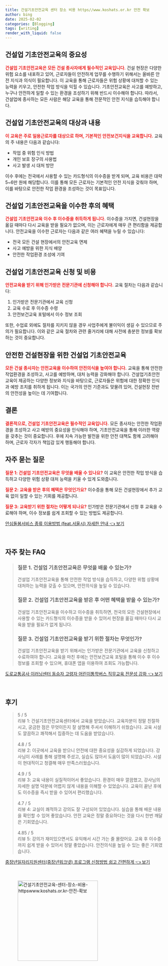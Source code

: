 ```yaml
---
title: 건설기초안전교육 센터 장소 비용 https//www.koshats.or.kr 안전 확보
author: bing
date: 2025-02-02
categories: [Blogging]
tags: [writing]
render_with_liquid: false
---
```



<h2 id='건설업기초안전교육의중요성'>건설업 기초안전교육의 중요성</h2>

<p><b><span style="color: #ee2323;">건설업 기초안전교육은 모든 건설 종사자에게 필수적인 교육입니다.</span></b> 건설 현장은 다양한 위험 요소를 내포하고 있어, 근로자들이 안전하게 업무를 수행하기 위해서는 올바른 안전 지식과 의식이 필요합니다. 이 교육을 통해 근로자들은 위험 상황에 대처할 수 있는 능력을 키우고, 안전한 작업 방식을 익힐 수 있습니다. 기초안전교육은 사고를 예방하고, 누구나 안전하게 일할 수 있는 환경을 조성하기 위해 반드시 이수해야 합니다. 따라서, 건설업에 종사하는 모든 사람은 해당 교육을 통해 전문적인 안전 지식을 습득해야 합니다.</p>

<h2 id='교육의대상및내용'>건설업 기초안전교육의 대상과 내용</h2>

<p><b><span style="color: #ee2323;">이 교육은 주로 일용근로자를 대상으로 하며, 기본적인 안전보건지식을 교육합니다.</span></b> 교육의 주 내용은 다음과 같습니다:</p>

<ul>
    <li>작업 중 위험 인식 방법</li>
    <li>개인 보호 장구의 사용법</li>
    <li>사고 발생 시 대처 방안</li>
</ul>

<p>이수 후에는 전국에서 사용할 수 있는 카드형식의 이수증을 받게 되며, 교육 비용은 대략 5~6만 원에 해당합니다. 이를 통해 모든 근로자는 기본적인 안전 지식을 갖춰야 하며, 이를 바탕으로 안전한 작업 환경을 조성하는 것이 목표입니다.</p>

<h2 id='혜택및이수증'>건설업 기초안전교육을 이수한 후의 혜택</h2>

<p><b><span style="color: #ee2323;">건설업 기초안전교육 이수 후 이수증을 취득하게 됩니다.</span></b> 이수증을 가지면, 건설현장을 옮길 때마다 다시 교육을 받을 필요가 없으며, 이는 근로자에게 매우 큰 편리함을 제공합니다. 안전교육을 이수한 근로자는 다음과 같은 여러 혜택을 누릴 수 있습니다:</p>

<ul>
    <li>전국 모든 건설 현장에서의 안전교육 면제</li>
    <li>사고 예방을 위한 지식 배양</li>
    <li>안전한 작업환경 조성에 기여</li>
</ul>

<h2 id='교육신청및비용'>건설업 기초안전교육 신청 및 비용</h2>

<p><b><span style="color: #ee2323;">안전교육을 받기 위해 인가받은 전문기관에 신청해야 합니다.</span></b> 교육 절차는 다음과 같습니다:</p>

<ol>
    <li>인가받은 전문기관에서 교육 신청</li>
    <li>교육 수료 후 이수증 수령</li>
    <li>안전보건교육 포털에서 이수 정보 조회</li>
</ol>

<p>또한, 수업료 외에도 절차를 지키지 않을 경우 사업주에게 불이익이 생길 수 있으므로 주의가 필요합니다. 이와 같은 교육 절차와 관련 줄거리에 대해 사전에 충분한 정보를 확보하는 것이 중요합니다.</p>

<h2 id='안전한건설현장을위한교육'>안전한 건설현장을 위한 건설업 기초안전교육</h2>

<p><b><span style="color: #ee2323;">모든 건설 종사자는 안전교육을 이수하여 안전의식을 높여야 합니다.</span></b> 교육을 통해 안전한 작업환경을 조성하고, 사고를 예방하며, 대처 능력을 강화해야 합니다. 건설업기초안전교육이 제공하는 다양한 정보와 지식을 바탕으로, 근로자들은 위험에 대한 정확한 인식과 예방 조치를 취하게 됩니다. 이는 국가의 안전 기준과도 맞물려 있어, 건설현장 전반의 안전성을 높이는 데 기여합니다.</p>

<h2 id='결론'>결론</h2>

<p><b><span style="color: #ee2323;">결론적으로, 건설업 기초안전교육은 필수적인 교육입니다.</span></b> 모든 종사자는 안전한 작업환경을 조성하고 사고 예방의 중요성을 인식해야 하며, 기초안전교육을 통해 이러한 역량을 갖추는 것이 중요합니다. 후에 지속 가능한 발전을 위한 안전 대책도 함께 고려해야 하며, 근로자 각자가 책임감 있게 행동해야 합니다.</p>

<h2 id='자주묻는질문'>자주 묻는 질문</h2>

<p><b><span style="color: #ee2323;">질문 1: 건설업 기초안전교육은 무엇을 배울 수 있나요?</span></b> 이 교육은 안전한 작업 방식을 습득하고 다양한 위험 상황 대처 능력을 키울 수 있게 도와줍니다.</p>

<p><b><span style="color: #ee2323;">질문 2: 교육을 받은 후의 혜택은 무엇인가요?</span></b> 이수증을 통해 모든 건설현장에서 추가 교육 없이 일할 수 있는 기회를 제공합니다.</p>

<p><b><span style="color: #ee2323;">질문 3: 교육받기 위한 절차는 어떻게 되나요?</span></b> 인가받은 전문기관에서 신청 후 교육을 수료해야 하며, 이수 정보를 쉽게 조회할 수 있는 방법도 제공합니다.</p>


<p><a class="click-button" title="안심돌봄서비스 종류 이용방법 (feat.서울시) 자세한 안내" href="https://yellowplanner.github.io/posts/%EC%95%88%EC%8B%AC%EB%8F%8C%EB%B4%84%EC%84%9C%EB%B9%84%EC%8A%A4-%EC%A2%85%EB%A5%98-%EC%9D%B4%EC%9A%A9%EB%B0%A9%EB%B2%95-(feat.%EC%84%9C%EC%9A%B8%EC%8B%9C)-%EC%9E%90%EC%84%B8%ED%95%9C-%EC%95%88%EB%82%B4/" rel="dofollow">안심돌봄서비스 종류 이용방법 (feat.서울시) 자세한 안내 👈 보기</a></p><br>
<h2 id='자주_찾는_FAQ'>자주 찾는 FAQ</h2>
<div itemscope="" itemtype="https://schema.org/FAQPage"> 
<blockquote> 
<div itemscope="" itemprop="mainEntity" itemtype="https://schema.org/Question"> 
<h3 itemprop="name">질문 1. 건설업 기초안전교육은 무엇을 배울 수 있는가?</h3> 
<div itemscope="" itemprop="acceptedAnswer" itemtype="https://schema.org/Answer"> 
<span itemprop="text"> 
<p>건설업 기초안전교육을 통해 안전한 작업 방식을 습득하고, 다양한 위험 상황에 대처하는 능력을 갖출 수 있으며, 안전의식을 높일 수 있습니다.</p> 
</span> 
</div> 
</div> 

<div itemscope="" itemprop="mainEntity" itemtype="https://schema.org/Question"> 
<h3 itemprop="name">질문 2. 건설업 기초안전교육을 받은 후 어떤 혜택을 받을 수 있는가?</h3> 
<div itemscope="" itemprop="acceptedAnswer" itemtype="https://schema.org/Answer"> 
<span itemprop="text"> 
<p>건설업 기초안전교육을 이수하고 이수증을 취득하면, 전국의 모든 건설현장에서 사용할 수 있는 카드형식의 이수증을 받을 수 있어서 현장을 옮길 때마다 다시 교육을 받을 필요가 없게 됩니다.</p> 
</span> 
</div> 
</div> 

<div itemscope="" itemprop="mainEntity" itemtype="https://schema.org/Question"> 
<h3 itemprop="name">질문 3. 건설업 기초안전교육을 받기 위한 절차는 무엇인가?</h3> 
<div itemscope="" itemprop="acceptedAnswer" itemtype="https://schema.org/Answer"> 
<span itemprop="text"> 
<p>건설업 기초안전교육을 받기 위해서는 인가받은 전문기관에서 교육을 신청하고 수료하여야 합니다. 교육을 마친 후에는 안전보건교육 포털을 통해 이수 후 이수 정보를 조회할 수 있으며, 휴대폰 앱을 이용하여 조회도 가능합니다.</p> 
</span> 
</div> 
</div> 
</blockquote> 
</div>
<p><a class="click-button" title="도로교통공사 이러닝센터 동승자 고령자 어린이통학버스 직무교육 전문성 강화" href="https://yellowplanner.github.io/posts/%EB%8F%84%EB%A1%9C%EA%B5%90%ED%86%B5%EA%B3%B5%EC%82%AC-%EC%9D%B4%EB%9F%AC%EB%8B%9D%EC%84%BC%ED%84%B0-%EB%8F%99%EC%8A%B9%EC%9E%90-%EA%B3%A0%EB%A0%B9%EC%9E%90-%EC%96%B4%EB%A6%B0%EC%9D%B4%ED%86%B5%ED%95%99%EB%B2%84%EC%8A%A4-%EC%A7%81%EB%AC%B4%EA%B5%90%EC%9C%A1-%EC%A0%84%EB%AC%B8%EC%84%B1-%EA%B0%95%ED%99%94/" rel="dofollow">도로교통공사 이러닝센터 동승자 고령자 어린이통학버스 직무교육 전문성 강화 👈 보기</a></p><br>
<h2 id='후기'>후기</h2>
<div itemscope itemtype="https://schema.org/Product">
  <blockquote>
  <div itemprop="review" itemscope itemtype="https://schema.org/Review">
      <div itemprop="reviewRating" itemscope itemtype="https://schema.org/Rating"> <span itemprop="ratingValue">5</span> / <span itemprop="bestRating">5</span> </div>
      <span itemprop="reviewBody">리뷰 1: 건설기초안전교육센터에서 교육을 받았습니다. 교육자분이 정말 친절하시고, 궁금한 점은 무엇이든지 잘 설명해 주셔서 이해하기 쉬웠습니다. 교육 시설도 깔끔하고 쾌적해서 집중하는 데 도움을 받았습니다.</span>
  </div>
  <br>
  <div itemprop="review" itemscope itemtype="https://schema.org/Review">
      <div itemprop="reviewRating" itemscope itemtype="https://schema.org/Rating"> <span itemprop="ratingValue">4.8</span> / <span itemprop="bestRating">5</span> </div>
      <span itemprop="reviewBody">리뷰 2: 이곳에서 교육을 받으니 안전에 대한 중요성을 실감하게 되었습니다. 강사님이 사례를 통해 설명해 주셨고, 실습도 많아서 도움이 많이 되었습니다. 시설이 현대적이고 청결해 매우 만족스러웠습니다.</span>
  </div>
  <br>
  <div itemprop="review" itemscope itemtype="https://schema.org/Review">
      <div itemprop="reviewRating" itemscope itemtype="https://schema.org/Rating"> <span itemprop="ratingValue">4.9</span> / <span itemprop="bestRating">5</span> </div>
      <span itemprop="reviewBody">리뷰 3: 교육 내용이 실질적이어서 좋았습니다. 환경이 매우 깔끔했고, 강사님의 자세한 설명 덕분에 어렵지 않게 내용을 이해할 수 있었습니다. 교육이 끝난 후에도 이수증을 즉시 받을 수 있어서 편리했습니다.</span>
  </div>
  <br>
  <div itemprop="review" itemscope itemtype="https://schema.org/Review">
      <div itemprop="reviewRating" itemscope itemtype="https://schema.org/Rating"> <span itemprop="ratingValue">4.7</span> / <span itemprop="bestRating">5</span> </div>
      <span itemprop="reviewBody">리뷰 4: 교실이 쾌적하고 강의도 잘 구성되어 있었습니다. 실습을 통해 배운 내용을 확인할 수 있어 좋았습니다. 안전 교육은 정말 중요하다는 것을 다시 한번 깨달은 기회였습니다.</span>
  </div>
  <br>
  <div itemprop="review" itemscope itemtype="https://schema.org/Review">
      <div itemprop="reviewRating" itemscope itemtype="https://schema.org/Rating"> <span itemprop="ratingValue">4.85</span> / <span itemprop="bestRating">5</span> </div>
      <span itemprop="reviewBody">리뷰 5: 강의가 재미있으면서도 유익해서 시간 가는 줄 몰랐어요. 교육 후 이수증까지 쉽게 받을 수 있어서 정말 좋았습니다. 안전의식을 높일 수 있는 좋은 기회였습니다.</span>
  </div>
  </blockquote>
</div>
<p><a class="click-button" title="중장년일자리지원센터(중장년워크넷) 프로그램 신청방법 쉽고 간편하게" href="https://yellowplanner.github.io/posts/%EC%A4%91%EC%9E%A5%EB%85%84%EC%9D%BC%EC%9E%90%EB%A6%AC%EC%A7%80%EC%9B%90%EC%84%BC%ED%84%B0(%EC%A4%91%EC%9E%A5%EB%85%84%EC%9B%8C%ED%81%AC%EB%84%B7)-%ED%94%84%EB%A1%9C%EA%B7%B8%EB%9E%A8-%EC%8B%A0%EC%B2%AD%EB%B0%A9%EB%B2%95-%EC%89%BD%EA%B3%A0-%EA%B0%84%ED%8E%B8%ED%95%98%EA%B2%8C/" rel="dofollow">중장년일자리지원센터(중장년워크넷) 프로그램 신청방법 쉽고 간편하게 👈 보기</a></p><br>
<figure class="image"><img src="https://yellowplanner.github.io/assets/img/thumbnail/건설기초안전교육-센터-장소-비용-httpswww.koshats.or.kr-안전-확보.webp" alt="건설기초안전교육-센터-장소-비용-httpswww.koshats.or.kr-안전-확보" width="256" height="256"></figure>